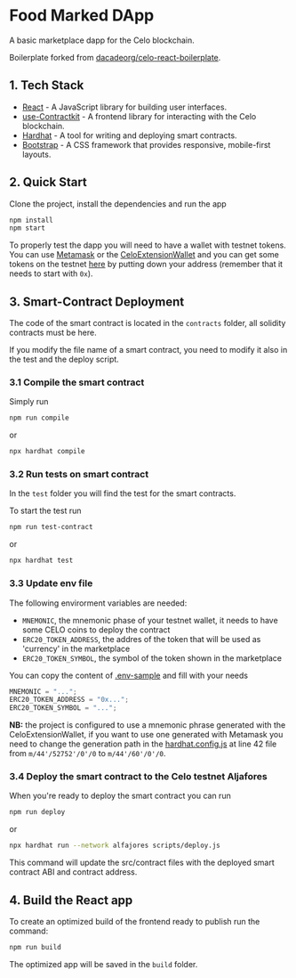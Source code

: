 # Food Marked DApp
A basic marketplace dapp for the Celo blockchain.

Boilerplate forked from [dacadeorg/celo-react-boilerplate](https://github.com/dacadeorg/celo-react-boilerplate).

## 1. Tech Stack
- [React](https://reactjs.org/) - A JavaScript library for building user interfaces.
- [use-Contractkit](contractkit
) - A frontend library for interacting with the Celo blockchain.
- [Hardhat](https://hardhat.org/) - A tool for writing and deploying smart contracts.
- [Bootstrap](https://getbootstrap.com/) - A CSS framework that provides responsive, mobile-first layouts.

## 2. Quick Start

Clone the project, install the dependencies and run the app
```bash
npm install
npm start
```

To properly test the dapp you will need to have a wallet with testnet tokens.
You can use [Metamask](https://chrome.google.com/webstore/detail/metamask/nkbihfbeogaeaoehlefnkodbefgpgknn) or the [CeloExtensionWallet](https://chrome.google.com/webstore/detail/celoextensionwallet/kkilomkmpmkbdnfelcpgckmpcaemjcdh) and you can get some tokens on the testnet [here](https://celo.org/developers/faucet) by putting down your address (remember that it needs to start with `0x`).

## 3. Smart-Contract Deployment

The code of the smart contract is located in the `contracts` folder, all solidity contracts must be here.

If you modify the file name of a smart contract, you need to modify it also in the test and the deploy script.

### 3.1 Compile the smart contract

Simply run

```bash
npm run compile
```

or

```bash
npx hardhat compile
```

### 3.2 Run tests on smart contract
In the `test` folder you will find the test for the smart contracts.

To start the test run
```bash
npm run test-contract
```
or

```bash
npx hardhat test
```

### 3.3 Update env file

The following envirorment variables are needed:
- `MNEMONIC`, the mnemonic phase of your testnet wallet, it needs to have some CELO coins to deploy the contract
- `ERC20_TOKEN_ADDRESS`, the addres of the token that will be used as 'currency' in the marketplace
- `ERC20_TOKEN_SYMBOL`, the symbol of the token shown in the marketplace

You can copy the content of [.env-sample](.env-sample) and fill with your needs

```js
MNEMONIC = "...";
ERC20_TOKEN_ADDRESS = "0x...";
ERC20_TOKEN_SYMBOL = "...";
```

**NB:** the project is configured to use a mnemonic phrase generated with the CeloExtensionWallet, if you want to use one generated with Metamask you need to change the generation path in the [hardhat.config.js](hardhat.config.js#L42) at line 42 file from `m/44'/52752'/0'/0` to `m/44'/60'/0'/0`.

### 3.4 Deploy the smart contract to the Celo testnet Aljafores
When you're ready to deploy the smart contract you can run 
```bash
npm run deploy
```
or
```bash
npx hardhat run --network alfajores scripts/deploy.js
```

This command will update the src/contract files with the deployed smart contract ABI and contract address.

## 4. Build the React app

To create an optimized build of the frontend ready to publish run the command:

```bash
npm run build
```
The optimized app will be saved in the `build` folder.